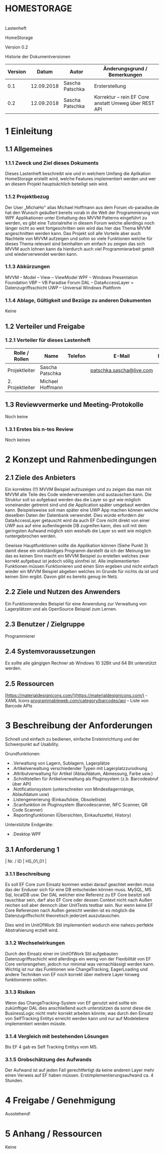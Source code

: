 

# HOMESTORAGE

#
Lastenheft

HomeStorage

Version 0.2

Historie der Dokumentversionen

| Version | Datum | Autor | Änderungsgrund / Bemerkungen |
| --- | --- | --- | --- |
| 0.1 | 12.09.2018 | Sascha Patschka | Ersterstellung |
| 0.2 | 12.09.2018 | Sascha Patschka | Korrektur – rein EF Core anstatt Umweg über REST API |


# 1 Einleitung

## 1.1 Allgemeines

### 1.1.1 Zweck und Ziel dieses Dokuments

Dieses Lastenheft beschreibt wie und in welchem Umfang die Aplikation HomeStorage erstellt wird, welche Features implementiert werden und wer an diesem Projekt hauptsächlich beteiligt sein wird.

### 1.1.2 Projektbezug

Der User „MichaHo&quot; alias Michael Hoffmann aus dem Forum vb-paradise.de hat den Wunsch geäußert bereits vorab in die Welt der Programmierung von WPF Applikationen unter Einhaltung des MVVM Patterns eingeführt zu werden, es gibt eine Tutorialreihe in diesem Forum welche allerdings noch länger nicht so weit fortgeschritten sein wird das hier das Thema MVVM angeschnitten werden kann. Das Projekt soll alle Vorteile aber auch Nachteile von MVVM aufzeigen und sohin so viele Funktionen welche für dieses Thema relevant sind beinhalten um einfach zu zeigen das sich MVVM auch lohnen kann da hierdurch auch viel Programmierarbeit geteilt und wiederverwendet werden kann.

### 1.1.3 Abkürzungen

MVVM – Model – View – ViewModel
WPF – Windows Presentation Foundation
VBP – VB Paradise Forum
DAL – DataAccessLayer = Datenzugriffsschicht
UWP – Universal Windows Plattform

### 1.1.4 Ablage, Gültigkeit und Bezüge zu anderen Dokumenten

Keine

## 1.2 Verteiler und Freigabe

### 1.2.1 Verteiler für dieses Lastenheft

| Rolle / Rollen | Name | Telefon | E-Mail | Bemerkungen |
| --- | --- | --- | --- | --- |
| Projektleiter | Sascha Patschka |   | [patschka.sascha@live.com](mailto:patschka.sascha@live.com) |   |
| 2. Projektleiter | Michael Hoffmann |   |   |   |


## 1.3 Reviewvermerke und Meeting-Protokolle

Noch keine

### 1.3.1 Erstes bis n-tes Review

Noch keines

# 2 Konzept und Rahmenbedingungen

## 2.1 Ziele des Anbieters

Ein korrektes (!!) MVVM Beispiel aufzuzeigen und zu zeigen das man mit MVVM alle Teile des Code wiederverwenden und austauschen kann. Die Struktur soll so aufgebaut werden das die Layer so gut wie möglich voneinander getrennt sind und die Application später umgebaut werden kann. Beispielsweise soll man später eine UWP App machen können welche dieselben Daten der Datenbank verwendet. Dies würde erfordern der DataAccessLayer getauscht wird da auch EF Core nicht direkt von einer UWP aus auf eine außenliegende DB zugreifen kann, dies soll mit dem geringsten Aufwand möglich sein weshalb die Layer so weit wie möglich runtergebrochen werden.

Gewisse Hauptfunktionen sollte die Applikation können (Siehe Punkt 3) damit diese ein vollständiges Programm darstellt da ich der Meinung bin das es keinen Sinn macht ein MVVM Beispiel zu erstellen welches zwar korrekt aufgebaut ist jedoch völlig sinnfrei ist. Alle implementierten Funktionen müssen Funktionieren und einen Sinn ergeben und nicht einfach wieder ein MVVM Beispiel abgeben welches im Grunde für nichts da ist und keinen Sinn ergibt. Davon gibt es bereits genug im Netz.

## 2.2 Ziele und Nutzen des Anwenders

Ein Funktionierendes Beispiel für eine Anwendung zur Verwaltung von Lagerplätzen und als OpenSource Beispiel zum Lernen.

## 2.3 Benutzer / Zielgruppe

Programmierer

## 2.4 Systemvoraussetzungen

Es sollte alle gängigen Rechner ab Windows 10 32Bit und 64 Bit unterstützt werden.

## 2.5 Ressourcen

[https://materialdesignicons.com/](https://materialdesignicons.com/) - XAML Icons
[programmableweb.com/category/barcodes/api](https://www.programmableweb.com/category/barcodes/api) – Liste von Barcode APIs

# 3 Beschreibung der Anforderungen

Schnell und einfach zu bedienen, einfache Ersteinrichtung und der Schwerpunkt auf Usability.

Grundfunktionen:

- .Verwaltung von Lagern, Sublagern, Lagerplätze
- .Artikelverwaltung verschiedender Typen mit Lagerplatzzurodnung
- .Attributverwaltung für Artikel (Ablaufdatum, Abmessung, Farbe usw.)
- .Schnittstellen für Artikelverwaltung als Pluginsystem (z.b. Barcodeabruf über API)
- .Notificationsystem (unterschreiten von Mindestlagermänge, Ablaufdatum usw)
- .Listengenerierung (Einkaufsliste, Obsoletliste)
- .Scanfunktion im Pluginsystem (Barcodescanner, NFC Scanner, QR Code Scanner)
- .Reportingfunktionen (Übersichten, Einkaufszettel, History)

Unterstützte Endgeräte:

- .Desktop WPF

## 3.1 Anforderung 1

| Nr. / ID | HS\_01\_01 |


### 3.1.1 Beschreibung

Es soll EF Core zum Einsatz kommen wobei darauf geachtet werden muss das der Enduser sich für eine DB entscheiden können muss. MySQL, MS Sql, localDB usw.
Der DAL welcher eine Referenz zu EF Core besitzt soll tauschbar sein, darf also EF Core oder dessen Context nicht nach Außen reichen soll aber dennoch über UnitTests testbar sein.
Nur wenn keine EF Core Referenzen nach Außen gereicht werden ist es möglich die Datenzugriffschicht theoretisch jederzeit auszutauschen.

Dies wird im UnitOfWork Stil implementiert wodurch eine nahezu perfekte Abstrahierung erzielt wird.

### 3.1.2 Wechselwirkungen

Durch den Einsatz einer im UnitOfWork Stil aufgebauten Datenzugriffsschicht wird allerdings ein wenig von der Flexibilität von EF Core verlorengehen, jedoch nur minimal was vernachlässigt werden kann. Wichtig ist nur das Funktionen wie ChangeTracking, EagerLoading und andere Techniken von EF noch korrekt über mehrere Layer hinweg funktionieren sollten.

### 3.1.3 Risiken

Wenn das ChangeTracking-System von EF genutzt wird sollte ein zukünftiger DAL dies anschließend auch unterstützen da sonst diese die BusinessLogic nicht mehr korrekt arbeiten könnte, was durch den Einsatz von SelfTracking Entitys erreicht werden kann und nur auf Modelebene implementiert werden müsste.

### 3.1.4 Vergleich mit bestehenden Lösungen

Bis EF 4 gab es Self Tracking Entitys vom MS.

### 3.1.5 Grobschätzung des Aufwands

Der Aufwand ist auf jeden Fall gerechtfertigt da keine anderen Layer mehr einen Verweis auf EF haben müssen. Erstimplementierungsaufwand ca. 4 Stunden.

# 4 Freigabe / Genehmigung

Ausstehend!

# 5 Anhang / Ressourcen

Keine

